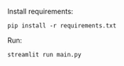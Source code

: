 

Install requirements:  
```
pip install -r requirements.txt
```

Run:  
```
streamlit run main.py
```